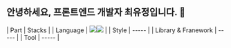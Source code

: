 ## 안녕하세요, 프론트엔드 개발자 최유정입니다. 👋
| Part | Stacks |
| Language | <img src="https://img.shields.io/badge/TypeScript-3178C6?style=for-the-badge&logo=TypeScript&logoColor=black"><img src="https://img.shields.io/badge/javascript-F7DF1E?style=for-the-badge&logo=javascript&logoColor=black">  |
| Style | ----- |
| Library & Franework | ----- |
| Tool | ----- |
<!--
**headwing/headwing** is a ✨ _special_ ✨ repository because its `README.md` (this file) appears on your GitHub profile.

Here are some ideas to get you started:

- 🔭 I’m currently working on ...
- 🌱 I’m currently learning ...
- 👯 I’m looking to collaborate on ...
- 🤔 I’m looking for help with ...
- 💬 Ask me about ...
- 📫 How to reach me: ...
- 😄 Pronouns: ...
- ⚡ Fun fact: ...
-->
